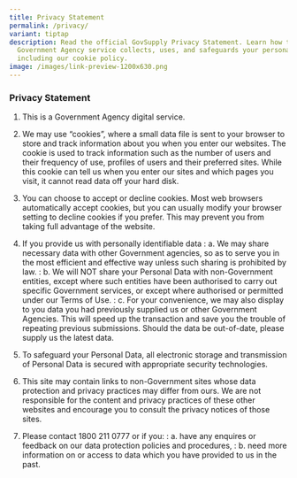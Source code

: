 ```yaml
---
title: Privacy Statement
permalink: /privacy/
variant: tiptap
description: Read the official GovSupply Privacy Statement. Learn how this
  Government Agency service collects, uses, and safeguards your personal data,
  including our cookie policy.
image: /images/link-preview-1200x630.png
---
```

### **Privacy Statement**

1. This is a Government Agency digital service.

2. We may use “cookies”, where a small data file is sent to your browser to store and track information about you when you enter our websites. The cookie is used to track information such as the number of users and their frequency of use, profiles of users and their preferred sites. While this cookie can tell us when you enter our sites and which pages you visit, it cannot read data off your hard disk.

3. You can choose to accept or decline cookies. Most web browsers automatically accept cookies, but you can usually modify your browser setting to decline cookies if you prefer. This may prevent you from taking full advantage of the website.

4. If you provide us with personally identifiable data
: a. We may share necessary data with other Government agencies, so as to serve you in the most efficient and effective way unless such sharing is prohibited by law.
: b. We will NOT share your Personal Data with non-Government entities, except where such entities have been authorised to carry out specific Government services, or except where authorised or permitted under our Terms of Use.
: c. For your convenience, we may also display to you data you had previously supplied us or other Government Agencies. This will speed up the transaction and save you the trouble of repeating previous submissions. Should the data be out-of-date, please supply us the latest data.

5. To safeguard your Personal Data, all electronic storage and transmission of Personal Data is secured with appropriate security technologies.

6. This site may contain links to non-Government sites whose data protection and privacy practices may differ from ours. We are not responsible for the content and privacy practices of these other websites and encourage you to consult the privacy notices of those sites.

7. Please contact 1800 211 0777 or  if you:
: a. have any enquires or feedback on our data protection policies and procedures,
: b. need more information on or access to data which you have provided to us in the past.